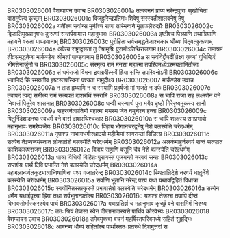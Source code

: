 BR0303026001	वैशम्पायन उवाच
BR0303026001a	तत्काननं प्राप्य नरेन्द्रपुत्राः सुखोचिता वासमुपेत्य कृच्छ्रम्
BR0303026001c	विजह्रुरिन्द्रप्रतिमाः शिवेषु सरस्वतीशालवनेषु तेषु
BR0303026002a	यतींश्च सर्वान्स मुनींश्च राजा तस्मिन्वने मूलफलैरुदग्रैः
BR0303026002c	द्विजातिमुख्यानृषभः कुरूणां सन्तर्पयामास महानुभावः
BR0303026003a	इष्टीश्च पित्र्याणि तथाग्रियाणि महावने वसतां पाण्डवानाम्
BR0303026003c	पुरोहितः सर्वसमृद्धतेजाश्चकार धौम्यः पितृवत्कुरूणाम्
BR0303026004a	अपेत्य राष्ट्राद्वसतां तु तेषामृषिः पुराणोऽतिथिराजगाम
BR0303026004c	तमाश्रमं तीव्रसमृद्धतेजा मार्कण्डेयः श्रीमतां पाण्डवानाम्
BR0303026005a	स सर्वविद्द्रौपदीं प्रेक्ष्य कृष्णां युधिष्ठिरं भीमसेनार्जुनौ च
BR0303026005c	संस्मृत्य रामं मनसा महात्मा तपस्विमध्येऽस्मयतामितौजाः
BR0303026006a	तं धर्मराजो विमना इवाब्रवीत्सर्वे ह्रिया सन्ति तपस्विनोऽमी
BR0303026006c	भवानिदं किं स्मयतीव हृष्टस्तपस्विनां पश्यतां मामुदीक्ष्य
BR0303026007	मार्कण्डेय उवाच
BR0303026007a	न तात हृष्यामि न च स्मयामि प्रहर्षजो मां भजते न दर्पः
BR0303026007c	तवापदं त्वद्य समीक्ष्य रामं सत्यव्रतं दाशरथिं स्मरामि
BR0303026008a	स चापि राजा सह लक्ष्मणेन वने निवासं पितुरेव शासनात्
BR0303026008c	धन्वी चरन्पार्थ पुरा मयैव दृष्टो गिरेरृष्यमूकस्य सानौ
BR0303026009a	सहस्रनेत्रप्रतिमो महात्मा मयस्य जेत नमुचेश्च हन्ता
BR0303026009c	पितुर्निदेशादनघः स्वधर्मं वने वासं दाशरथिश्चकार
BR0303026010a	स चापि शक्रस्य समप्रभावो महानुभावः समरेष्वजेयः
BR0303026010c	विहाय भोगानचरद्वनेषु नेशे बलस्येति चरेदधर्मम्
BR0303026011a	नृपाश्च नाभागभगीरथादयो महीमिमां सागरान्तां विजित्य
BR0303026011c	सत्येन तेऽप्यजयंस्तात लोकान्नेशे बलस्येति चरेदधर्मम्
BR0303026012a	अलर्कमाहुर्नरवर्य सन्तं सत्यव्रतं काशिकरूषराजम्
BR0303026012c	विहाय राष्ट्राणि वसूनि चैव नेशे बलस्येति चरेदधर्मम्
BR0303026013a	धात्रा विधिर्यो विहितः पुराणस्तं पूजयन्तो नरवर्य सन्तः
BR0303026013c	सप्तर्षयः पार्थ दिवि प्रभान्ति नेशे बलस्येति चरेदधर्मम्
BR0303026014a	महाबलान्पर्वतकूटमात्रान्विषाणिनः पश्य गजान्नरेन्द्र
BR0303026014c	स्थितान्निदेशे नरवर्य धातुर्नेशे बलस्येति चरेदधर्मम्
BR0303026015a	सर्वाणि भूतानि नरेन्द्र पश्य यथा यथावद्विहितं विधात्रा
BR0303026015c	स्वयोनितस्तत्कुरुते प्रभावान्नेशे बलस्येति चरेदधर्मम्
BR0303026016a	सत्येन धर्मेण यथार्हवृत्त्या ह्रिया तथा सर्वभूतान्यतीत्य
BR0303026016c	यशश्च तेजश्च तवापि दीप्तं विभावसोर्भास्करस्येव पार्थ
BR0303026017a	यथाप्रतिज्ञं च महानुभाव कृच्छ्रं वने वासमिमं निरुष्य
BR0303026017c	ततः श्रियं तेजसा स्वेन दीप्तामादास्यसे पार्थिव कौरवेभ्यः
BR0303026018	वैशम्पायन उवाच
BR0303026018a	तमेवमुक्त्वा वचनं महर्षिस्तपस्विमध्ये सहितं सुहृद्भिः
BR0303026018c	आमन्त्र्य धौम्यं सहितांश्च पार्थांस्ततः प्रतस्थे दिशमुत्तरां सः
